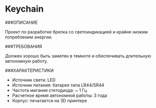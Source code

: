 Keychain
========

###ОПИСАНИЕ

Проект по разработке брелка со светоиндикацией и крайне низким потребленим энергии.

###ТРЕБОВАНИЯ

Должен хорошо быть заметен в темноте и обеспечивать длительную автономную работу.

###ХАРАКТЕРИСТИКИ

* Источник света: LED
* Источник питания: батарея типа LR44/SR44
* Частота мигания стетодиода: ~ 1 Гц
* Расчетное время автономной работы: 3 года
* Корпус: печатается на 3D принтере

